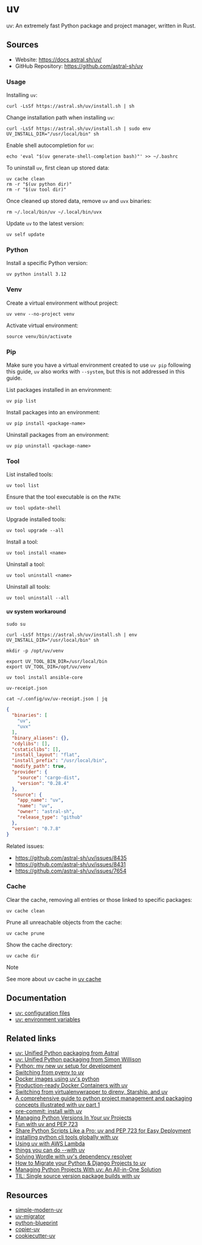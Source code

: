 # uv

uv: An extremely fast Python package and project manager, written in Rust.

## Sources

- Website: https://docs.astral.sh/uv/
- GitHub Repository: https://github.com/astral-sh/uv

### Usage

Installing `uv`:
```shell
curl -LsSf https://astral.sh/uv/install.sh | sh
```

Change installation path when installing `uv`:
```shell
curl -LsSf https://astral.sh/uv/install.sh | sudo env UV_INSTALL_DIR="/usr/local/bin" sh
```

Enable shell autocompletion for `uv`:
```shell
echo 'eval "$(uv generate-shell-completion bash)"' >> ~/.bashrc
```

To uninstall `uv`, first clean up stored data:
```shell
uv cache clean
rm -r "$(uv python dir)"
rm -r "$(uv tool dir)"
```

Once cleaned up stored data, remove `uv` and `uvx` binaries:
```shell
rm ~/.local/bin/uv ~/.local/bin/uvx
```

Update `uv` to the latest version:
```shell
uv self update
```

### Python

Install a specific Python version:
```shell
uv python install 3.12
```

### Venv

Create a virtual environment without project:
```shell
uv venv --no-project venv
```

Activate virtual environment:
```shell
source venv/bin/activate
```

### Pip

Make sure you have a virtual environment created to use `uv pip` following this guide, `uv` also works with `--system`, but this is not addressed in this guide.

List packages installed in an environment:
```shell
uv pip list
```

Install packages into an environment:
```shell
uv pip install <package-name>
```

Uninstall packages from an environment:
```shell
uv pip uninstall <package-name>
```

### Tool

List installed tools:
```shell
uv tool list
```

Ensure that the tool executable is on the `PATH`:
```shell
uv tool update-shell
```

Upgrade installed tools:
```shell
uv tool upgrade --all
```

Install a tool:
```shell
uv tool install <name>
```

Uninstall a tool:
```shell
uv tool uninstall <name>
```

Uninstall all tools:
```shell
uv tool uninstall --all
```

#### uv system workaround

```shell
sudo su

curl -LsSf https://astral.sh/uv/install.sh | env UV_INSTALL_DIR="/usr/local/bin" sh

mkdir -p /opt/uv/venv

export UV_TOOL_BIN_DIR=/usr/local/bin
export UV_TOOL_DIR=/opt/uv/venv

uv tool install ansible-core
```

`uv-receipt.json`
```shell
cat ~/.config/uv/uv-receipt.json | jq
```

```json
{
  "binaries": [
    "uv",
    "uvx"
  ],
  "binary_aliases": {},
  "cdylibs": [],
  "cstaticlibs": [],
  "install_layout": "flat",
  "install_prefix": "/usr/local/bin",
  "modify_path": true,
  "provider": {
    "source": "cargo-dist",
    "version": "0.28.4"
  },
  "source": {
    "app_name": "uv",
    "name": "uv",
    "owner": "astral-sh",
    "release_type": "github"
  },
  "version": "0.7.8"
}
```

Related issues:

- https://github.com/astral-sh/uv/issues/8435
- https://github.com/astral-sh/uv/issues/8431
- https://github.com/astral-sh/uv/issues/7654

### Cache

Clear the cache, removing all entries or those linked to specific packages:
```shell
uv cache clean
```

Prune all unreachable objects from the cache:
```shell
uv cache prune
```

Show the cache directory:
```shell
uv cache dir
```

> [!NOTE]
> See more about uv cache in [uv cache](https://docs.astral.sh/uv/concepts/cache/#cache-directory)

## Documentation

- [uv: configuration files](https://docs.astral.sh/uv/configuration/files/)
- [uv: environment variables](https://docs.astral.sh/uv/configuration/environment/)

## Related links

- [uv: Unified Python packaging from Astral](https://astral.sh/blog/uv-unified-python-packaging)
- [uv: Unified Python packaging from Simon Willison](https://simonwillison.net/2024/Aug/20/uv-unified-python-packaging/)
- [Python: my new uv setup for development](https://adamj.eu/tech/2024/09/18/python-uv-development-setup/)
- [Switching from pyenv to uv](https://bluesock.org/~willkg/blog/dev/switch_pyenv_to_uv.html)
- [Docker images using uv's python](https://mkennedy.codes/posts/python-docker-images-using-uv-s-new-python-features/)
- [Production-ready Docker Containers with uv](https://hynek.me/articles/docker-uv/)
- [Switching from virtualenvwrapper to direnv, Starship, and uv](https://treyhunner.com/2024/10/switching-from-virtualenvwrapper-to-direnv-starship-and-uv/)
- [A comprehensive guide to python project management and packaging concepts illustrated with uv part 1](https://reinforcedknowledge.com/a-comprehensive-guide-to-python-project-management-and-packaging-concepts-illustrated-with-uv-part-i/)
- [pre-commit: install with uv](https://adamj.eu/tech/2025/05/07/pre-commit-install-uv/)
- [Managing Python Versions In Your uv Projects](https://buttondown.com/pdth/archive/managing-python-versions-in-your-uv-projects/)
- [Fun with uv and PEP 723](https://www.cottongeeks.com/articles/2025-06-24-fun-with-uv-and-pep-723)
- [Share Python Scripts Like a Pro: uv and PEP 723 for Easy Deployment](https://thisdavej.com/share-python-scripts-like-a-pro-uv-and-pep-723-for-easy-deployment/)
- [installing python cli tools globally with uv](https://schpet.com/note/installing-python-cli-tools-globally-with-uv)
- [Using uv with AWS Lambda](https://docs.astral.sh/uv/guides/integration/aws-lambda/)
- [things you can do --with uv](https://zaloog.github.io/2025/07/07/uv-with.html)
- [Solving Wordle with uv's dependency resolver](https://mildbyte.xyz/blog/solving-wordle-with-uv-dependency-resolver/)
- [How to Migrate your Python & Django Projects to uv](https://www.caktusgroup.com/blog/2025/06/11/migrating-python-django-projects-uv/)
- [Managing Python Projects With uv: An All-in-One Solution](https://realpython.com/python-uv/)
- [TIL: Single source version package builds with uv](https://daniel.feldroy.com/posts/til-2025-07-single-source-version-package-builds-with-uv)

## Resources

- [simple-modern-uv](https://github.com/jlevy/simple-modern-uv)
- [uv-migrator](https://github.com/stvnksslr/uv-migrator)
- [python-blueprint](https://github.com/johnthagen/python-blueprint)
- [copier-uv](https://github.com/pawamoy/copier-uv)
- [cookiecutter-uv](https://github.com/fpgmaas/cookiecutter-uv)
